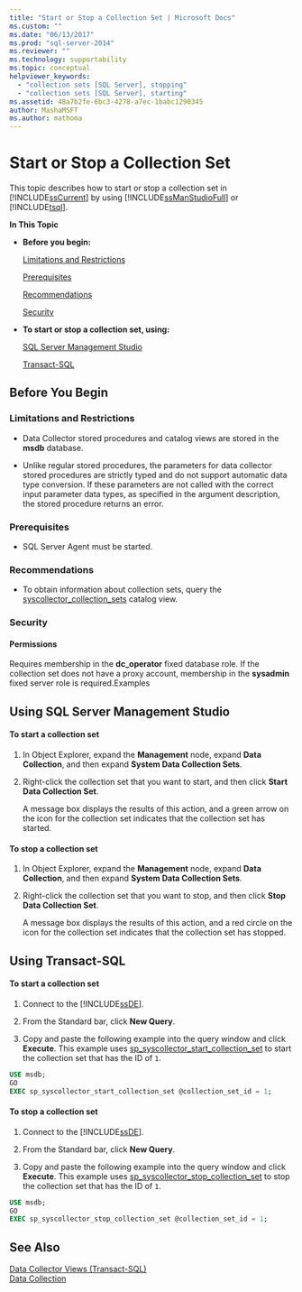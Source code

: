 ```yaml
---
title: "Start or Stop a Collection Set | Microsoft Docs"
ms.custom: ""
ms.date: "06/13/2017"
ms.prod: "sql-server-2014"
ms.reviewer: ""
ms.technology: supportability
ms.topic: conceptual
helpviewer_keywords: 
  - "collection sets [SQL Server], stopping"
  - "collection sets [SQL Server], starting"
ms.assetid: 48a7b2fe-6bc3-4278-a7ec-1babc1290345
author: MashaMSFT
ms.author: mathoma
---
```

# Start or Stop a Collection Set
  This topic describes how to start or stop a collection set in [!INCLUDE[ssCurrent](../../includes/sscurrent-md.md)] by using [!INCLUDE[ssManStudioFull](../../includes/ssmanstudiofull-md.md)] or [!INCLUDE[tsql](../../includes/tsql-md.md)].  
  
 **In This Topic**  
  
-   **Before you begin:**  
  
     [Limitations and Restrictions](#Restrictions)  
  
     [Prerequisites](#Prerequisites)  
  
     [Recommendations](#Recommendations)  
  
     [Security](#Security)  
  
-   **To start or stop a collection set, using:**  
  
     [SQL Server Management Studio](#SSMSProcedure)  
  
     [Transact-SQL](#TsqlProcedure)  
  
##  <a name="BeforeYouBegin"></a> Before You Begin  
  
###  <a name="Restrictions"></a> Limitations and Restrictions  
  
-   Data Collector stored procedures and catalog views are stored in the **msdb** database.  
  
-   Unlike regular stored procedures, the parameters for data collector stored procedures are strictly typed and do not support automatic data type conversion. If these parameters are not called with the correct input parameter data types, as specified in the argument description, the stored procedure returns an error.  
  
###  <a name="Prerequisites"></a> Prerequisites  
  
-   SQL Server Agent must be started.  
  
###  <a name="Recommendations"></a> Recommendations  
  
-   To obtain information about collection sets, query the [syscollector_collection_sets](/sql/relational-databases/system-catalog-views/syscollector-collection-sets-transact-sql) catalog view.  
  
###  <a name="Security"></a> Security  
  
####  <a name="Permissions"></a> Permissions  
 Requires membership in the **dc_operator** fixed database role. If the collection set does not have a proxy account, membership in the **sysadmin** fixed server role is required.Examples  
  
##  <a name="SSMSProcedure"></a> Using SQL Server Management Studio  
  
#### To start a collection set  
  
1.  In Object Explorer, expand the **Management** node, expand **Data Collection**, and then expand **System Data Collection Sets**.  
  
2.  Right-click the collection set that you want to start, and then click **Start Data Collection Set**.  
  
     A message box displays the results of this action, and a green arrow on the icon for the collection set indicates that the collection set has started.  
  
#### To stop a collection set  
  
1.  In Object Explorer, expand the **Management** node, expand **Data Collection**, and then expand **System Data Collection Sets**.  
  
2.  Right-click the collection set that you want to stop, and then click **Stop Data Collection Set**.  
  
     A message box displays the results of this action, and a red circle on the icon for the collection set indicates that the collection set has stopped.  
  
##  <a name="TsqlProcedure"></a> Using Transact-SQL  
  
#### To start a collection set  
  
1.  Connect to the [!INCLUDE[ssDE](../../../includes/ssde-md.md)].  
  
2.  From the Standard bar, click **New Query**.  
  
3.  Copy and paste the following example into the query window and click **Execute**. This example uses [sp_syscollector_start_collection_set](/sql/relational-databases/system-stored-procedures/sp-syscollector-start-collection-set-transact-sql) to start the collection set that has the ID of `1`.  
  
```sql  
USE msdb;  
GO  
EXEC sp_syscollector_start_collection_set @collection_set_id = 1;  
```  
  
#### To stop a collection set  
  
1.  Connect to the [!INCLUDE[ssDE](../../../includes/ssde-md.md)].  
  
2.  From the Standard bar, click **New Query**.  
  
3.  Copy and paste the following example into the query window and click **Execute**. This example uses [sp_syscollector_stop_collection_set](/sql/relational-databases/system-stored-procedures/sp-syscollector-stop-collection-set-transact-sql) to stop the collection set that has the ID of `1`.  
  
```sql  
USE msdb;  
GO  
EXEC sp_syscollector_stop_collection_set @collection_set_id = 1;  
```  
  
## See Also  
 [Data Collector Views &#40;Transact-SQL&#41;](/sql/relational-databases/system-catalog-views/data-collector-views-transact-sql)   
 [Data Collection](data-collection.md)  
  
  
